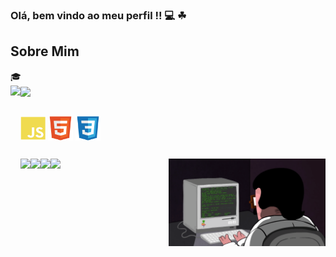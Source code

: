 
   ### Olá, bem vindo ao meu perfil !!  💻 ☘
   ## Sobre Mim
   🎓
 <br>
<a href="https://github.com/bc-fabio/github-readme-stats">
  <img height=170 align="left" src="https://github-readme-stats.vercel.app/api?username=bc-fabio&show_icons=true&theme=transparent" />
</a>
<a href="https://github.com/bc-fabio/convoychat">
  <img height=170 align="center" src="https://github-readme-stats.vercel.app/api/top-langs?username=bc-fabio&show_icons=true&theme=transparent&layout=compact&langs_count=8&card_width=320" />
</a>
<br>
<div style="display: inline_block"><br>
  <img align="center" alt="Fabio-Js" height="37" width="40" src="https://raw.githubusercontent.com/devicons/devicon/master/icons/javascript/javascript-plain.svg">
  <img align="center" alt="Fabio-HTML" height="39" width="40" src="https://raw.githubusercontent.com/devicons/devicon/master/icons/html5/html5-original.svg">
  <img align="center" alt="Fabio-CSS" height="39" width="40" src="https://raw.githubusercontent.com/devicons/devicon/master/icons/css3/css3-original.svg">
</div>

  ##
  
 
<div style="display: inline_block">
   <img align="right" height="140" alt="coding-time" src="programador.gif">
  <a href="" target="_blank"><img align="left" src="https://img.shields.io/badge/-Instagram-%23E4405F?style=for-the-badge&logo=instagram&logoColor=white" target="_blank"></a>
 <a href="" target="_blank"><img align="left" src="https://img.shields.io/badge/Discord-7289DA?style=for-the-badge&logo=discord&logoColor=white" target="_blank"></a>
  <a href = "mailto:devfabiolima@gmail.com"><img align="left" src="https://img.shields.io/badge/-Gmail-D14836?style=for-the-badge&logo=gmail&logoColor=white"></a>
  <a href="" target="_blank"><img align="left" src="https://img.shields.io/badge/-LinkedIn-%230077B5?style=for-the-badge&logo=linkedin&logoColor=white" target="_blank"></a>
</div>
